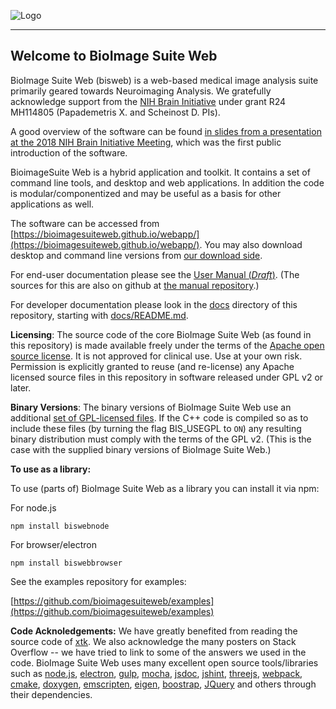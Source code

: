 ![Logo](https://bioimagesuiteweb.github.io/bisweb-manual/bisweb_newlogo_small.png)

---
## Welcome to BioImage Suite Web

BioImage Suite Web (bisweb) is a web-based medical image analysis suite
primarily geared towards Neuroimaging Analysis. We gratefully acknowledge
support from the [NIH Brain Initiative](https://www.braininitiative.nih.gov/)
under grant R24 MH114805 (Papademetris X. and Scheinost D. PIs).

A good overview of the software can be found
[in slides from a presentation at the 2018 NIH Brain Initiative Meeting](https://bioimagesuiteweb.github.io/webapp/images/BioImageSuiteWeb_NIHBrainInitiativeMeeting_April2018.pdf),
which was the first public introduction of the software.

BioimageSuite Web is a hybrid application and toolkit. It contains a set of
command line tools, and desktop and web applications. In addition the code is
modular/componentized and may be useful as a basis for other applications as
well.

The software can be accessed from
[https://bioimagesuiteweb.github.io/webapp/](https://bioimagesuiteweb.github.io/webapp/).
You may also download desktop and command line versions from
[our download side](http://bisweb.yale.edu/binaries).

For end-user documentation please see the [User Manual (_Draft_)](https://bioimagesuiteweb.github.io/bisweb-manual/). (The sources for this are also on github at [the manual repository](https://github.com/bioimagesuiteweb/bisweb-manual).)

For developer documentation please look in the [docs](docs) directory of this
repository, starting with [docs/README.md](docs/README.md).

__Licensing__: The source code of the core BioImage Suite Web (as found in
this repository) is made available freely under the terms of the
[Apache open source license](http://www.apache.org/licenses/LICENSE-2.0). It
is not approved for clinical use. Use at your own risk. Permission is
explicitly granted to reuse (and re-license) any Apache licensed source files
in this repository in software released under GPL v2 or later.

__Binary Versions__: The binary versions of BioImage Suite Web use an
additional
[set of GPL-licensed files](https://github.com/bioimagesuiteweb/gplcppcode). If
the C++ code is compiled so as to include these files (by turning the flag
BIS_USEGPL to `ON`) any resulting binary distribution must comply with the
terms of the GPL v2. (This is the case with the supplied binary versions of
BioImage Suite Web.)

__To use as a library:__


To use (parts of) BioImage Suite Web as a library you can install it via npm:

For node.js

    npm install biswebnode
    
For browser/electron

    npm install biswebbrowser

See the examples repository for examples:

[https://github.com/bioimagesuiteweb/examples](https://github.com/bioimagesuiteweb/examples)

__Code Acknoledgements:__ We have greatly benefited from reading the source
code of [xtk](https://github.com/xtk/X). We also acknowledge the many posters
on Stack Overflow -- we have tried to link to some of the answers we used in
the code. BioImage Suite Web uses many excellent open source tools/libraries
such as [node.js](https://nodejs.org/en/),
[electron](http://electron.atom.io/), [gulp](http://gulpjs.com/),
[mocha](https://mochajs.org/), [jsdoc](http://usejsdoc.org/),
[jshint](http://jshint.com/), [threejs](https://threejs.org/),
[webpack](https://webpack.github.io/), [cmake](http//www.cmake.org),
[doxygen](http://www.stack.nl/~dimitri/doxygen/),
[emscripten](http://kripken.github.io/emscripten-site/),
[eigen](http://eigen.tuxfamily.org/index.php?title=Main_Page),
[boostrap](http://getbootstrap.com/docs/3.3/), [JQuery](https://jquery.com/)
and others through their dependencies.

